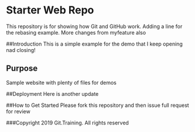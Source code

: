 # Starter Web Repo

This repository is for showing how Git and GitHub work. Adding a line for the rebasing example. More changes from myfeature also

##Introduction
This is a simple example for the demo that I keep opening nad closing!

## Purpose

Sample website with plenty of files for demos

##Deployment
Here is another update

##How to Get Started
Please fork this repository and then issue full request for review

###Copyright
2019 Git.Training. All rights reserved
